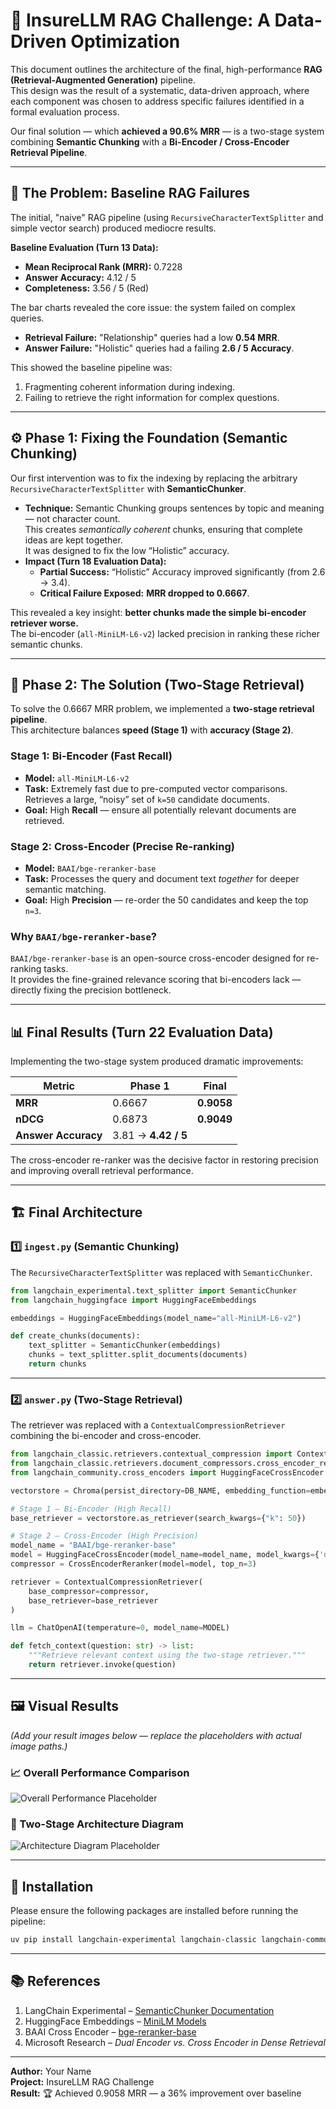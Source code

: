 # 🧠 InsureLLM RAG Challenge: A Data-Driven Optimization

This document outlines the architecture of the final, high-performance **RAG (Retrieval-Augmented Generation)** pipeline.  
This design was the result of a systematic, data-driven approach, where each component was chosen to address specific failures identified in a formal evaluation process.

Our final solution — which **achieved a 90.6% MRR** — is a two-stage system combining **Semantic Chunking** with a **Bi-Encoder / Cross-Encoder Retrieval Pipeline**.

---

## 🧩 The Problem: Baseline RAG Failures

The initial, "naive" RAG pipeline (using `RecursiveCharacterTextSplitter` and simple vector search) produced mediocre results.

**Baseline Evaluation (Turn 13 Data):**

- **Mean Reciprocal Rank (MRR):** 0.7228  
- **Answer Accuracy:** 4.12 / 5  
- **Completeness:** 3.56 / 5 (Red)

The bar charts revealed the core issue: the system failed on complex queries.

- **Retrieval Failure:** "Relationship" queries had a low **0.54 MRR**.  
- **Answer Failure:** "Holistic" queries had a failing **2.6 / 5 Accuracy**.

This showed the baseline pipeline was:
1. Fragmenting coherent information during indexing.  
2. Failing to retrieve the right information for complex questions.

---

## ⚙️ Phase 1: Fixing the Foundation (Semantic Chunking)

Our first intervention was to fix the indexing by replacing the arbitrary `RecursiveCharacterTextSplitter` with **SemanticChunker**.

- **Technique:** Semantic Chunking groups sentences by topic and meaning — not character count.  
  This creates *semantically coherent* chunks, ensuring that complete ideas are kept together.  
  It was designed to fix the low “Holistic” accuracy.
- **Impact (Turn 18 Evaluation Data):**  
  - **Partial Success:** “Holistic” Accuracy improved significantly (from 2.6 → 3.4).  
  - **Critical Failure Exposed:** **MRR dropped to 0.6667**.

This revealed a key insight: **better chunks made the simple bi-encoder retriever worse.**  
The bi-encoder (`all-MiniLM-L6-v2`) lacked precision in ranking these richer semantic chunks.

---

## 🚀 Phase 2: The Solution (Two-Stage Retrieval)

To solve the 0.6667 MRR problem, we implemented a **two-stage retrieval pipeline**.  
This architecture balances **speed (Stage 1)** with **accuracy (Stage 2)**.

### **Stage 1: Bi-Encoder (Fast Recall)**

- **Model:** `all-MiniLM-L6-v2`  
- **Task:** Extremely fast due to pre-computed vector comparisons. Retrieves a large, “noisy” set of `k=50` candidate documents.  
- **Goal:** High **Recall** — ensure all potentially relevant documents are retrieved.

### **Stage 2: Cross-Encoder (Precise Re-ranking)**

- **Model:** `BAAI/bge-reranker-base`  
- **Task:** Processes the query and document text *together* for deeper semantic matching.  
- **Goal:** High **Precision** — re-order the 50 candidates and keep the top `n=3`.

### **Why `BAAI/bge-reranker-base`?**

`BAAI/bge-reranker-base` is an open-source cross-encoder designed for re-ranking tasks.  
It provides the fine-grained relevance scoring that bi-encoders lack — directly fixing the precision bottleneck.

---

## 📊 Final Results (Turn 22 Evaluation Data)

Implementing the two-stage system produced dramatic improvements:

| Metric | Phase 1 | Final |
|---------|----------|-------|
| **MRR** | 0.6667 | **0.9058** |
| **nDCG** | 0.6873 | **0.9049** |
| **Answer Accuracy** | 3.81 → **4.42 / 5** |

The cross-encoder re-ranker was the decisive factor in restoring precision and improving overall retrieval performance.

---

## 🏗️ Final Architecture

### **1️⃣ `ingest.py` (Semantic Chunking)**

The `RecursiveCharacterTextSplitter` was replaced with `SemanticChunker`.

```python
from langchain_experimental.text_splitter import SemanticChunker
from langchain_huggingface import HuggingFaceEmbeddings

embeddings = HuggingFaceEmbeddings(model_name="all-MiniLM-L6-v2")

def create_chunks(documents):
    text_splitter = SemanticChunker(embeddings)
    chunks = text_splitter.split_documents(documents)
    return chunks
```

---

### **2️⃣ `answer.py` (Two-Stage Retrieval)**

The retriever was replaced with a `ContextualCompressionRetriever` combining the bi-encoder and cross-encoder.

```python
from langchain_classic.retrievers.contextual_compression import ContextualCompressionRetriever
from langchain_classic.retrievers.document_compressors.cross_encoder_rerank import CrossEncoderReranker
from langchain_community.cross_encoders import HuggingFaceCrossEncoder

vectorstore = Chroma(persist_directory=DB_NAME, embedding_function=embeddings)

# Stage 1 – Bi-Encoder (High Recall)
base_retriever = vectorstore.as_retriever(search_kwargs={"k": 50})

# Stage 2 – Cross-Encoder (High Precision)
model_name = "BAAI/bge-reranker-base"
model = HuggingFaceCrossEncoder(model_name=model_name, model_kwargs={'device': 'cpu'})
compressor = CrossEncoderReranker(model=model, top_n=3)

retriever = ContextualCompressionRetriever(
    base_compressor=compressor,
    base_retriever=base_retriever
)

llm = ChatOpenAI(temperature=0, model_name=MODEL)

def fetch_context(question: str) -> list:
    """Retrieve relevant context using the two-stage retriever."""
    return retriever.invoke(question)
```

---

## 🖼️ Visual Results

*(Add your result images below — replace the placeholders with actual image paths.)*

### 📈 Overall Performance Comparison

![Overall Performance Placeholder](images/performance_results.png)

### 🧩 Two-Stage Architecture Diagram

![Architecture Diagram Placeholder](images/architecture_diagram.png)

---

## 🧰 Installation

Please ensure the following packages are installed before running the pipeline:

```bash
uv pip install langchain-experimental langchain-classic langchain-community
```

---

## 📚 References

1. LangChain Experimental – [SemanticChunker Documentation](https://python.langchain.com/docs/modules/data_connection/document_transformers/semantic_chunker)
2. HuggingFace Embeddings – [MiniLM Models](https://huggingface.co/sentence-transformers/all-MiniLM-L6-v2)
3. BAAI Cross Encoder – [bge-reranker-base](https://huggingface.co/BAAI/bge-reranker-base)
4. Microsoft Research – *Dual Encoder vs. Cross Encoder in Dense Retrieval*

---

**Author:** Your Name  
**Project:** InsureLLM RAG Challenge  
**Result:** 🏆 Achieved 0.9058 MRR — a 36% improvement over baseline
